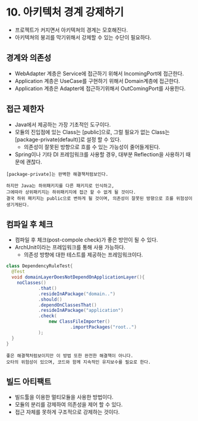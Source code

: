# 10. 아키텍처 경계 강제하기
- 프로젝트가 커지면서 아키텍쳐의 경계는 모호해진다.
- 아키텍쳐의 붕괴를 막기위해서 강제할 수 있는 수단이 필요하다.

## 경계와 의존성
- WebAdapter  계층은 Service에 접근하기 위해서 IncomingPort에 접근한다.
- Application 계층은 UseCase를 구현하기 위해서 Domain계층에 접근한다.
- Application 계층은 Adapter에 접근하기위해서 OutComingPort를 사용한다.

## 접근 제한자
- Java에서 제공하는 가장 기초적인 도구이다.
- 모듈의 진입점에 있는 Class는 [public]으로, 그럴 필요가 없는 Class는 [package-private(default)]로 설정 할 수 있다.
  - 의존성이 잘못된 방향으로 흐를 수 있는 가능성이 줄어들게된다.
- Spring이나 기타 DI 프레임워크를 사용할 경우, 대부분 Reflection을 사용하기 때문에 괜찮다.
```text
[package-private]는 완벽한 해결책처럼보인다.

하지만 Java는 하위패키지를 다른 패키지로 인식하고,
그에따라 상위패키지는 하위패키지에 접근 할 수 없게 될 것이다.
결국 하위 패키지는 public으로 변하게 될 것이며, 의존성이 잘못된 방향으로 흐를 위험성이 생기게된다.
```

## 컴파일 후 체크
- 컴파일 후 체크(post-compole check)가 좋은 방안이 될 수 있다.
- ArchUnit이라는 프레임워크를 통해 사용 가능하다.
  - 의존성 방향에 대한 테스트를 제공하는 프레임워크이다.
```java
class DependencyRuleTest{
  @Test
  void domainLayerDoesNotDependOnApplicationLayer(){
    noClasses()
            .that()
            .resideInAPackage("domain..")
            .should()
            .dependOnClassesThat()
            .resideInAPackage("application")
            .check(
                new ClassFileImporter()
                        .importPackages("root..")
            );
  }
}
```
```text
좋은 해결책처럼보이지만 이 방법 또한 완전한 해결책이 아니다.
오타의 위험성이 있으며, 코드와 함께 지속적인 유지보수를 필요로 한다.
```

## 빌드 아티팩트
- 빌드툴을 이용한 멀티모듈을 사용한 방법이다.
- 모듈의 분리를 강제하여 의존성을 제어 할 수 있다.
- 접근 자체를 못하게 구조적으로 강제하는 것이다.

